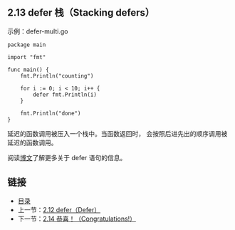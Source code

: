 ## 2.13 defer 栈（Stacking defers）

示例：defer-multi.go

    package main

    import "fmt"

    func main() {
    	fmt.Println("counting")

    	for i := 0; i < 10; i++ {
    		defer fmt.Println(i)
    	}

    	fmt.Println("done")
    }

延迟的函数调用被压入一个栈中。当函数返回时， 会按照后进先出的顺序调用被延迟的函数调用。

阅读[博文](https://blog.go-zh.org/defer-panic-and-recover)了解更多关于 defer 语句的信息。

## 链接
* [目录](https://github.com/gnefiy/go-tour-zh/blob/master/README.md)
* 上一节：[2.12 defer（Defer）](https://github.com/gnefiy/go-tour-zh/blob/master/tour/flowcontrol/02.12.md)
* 下一节：[2.14 恭喜！（Congratulations!）](https://github.com/gnefiy/go-tour-zh/blob/master/tour/flowcontrol/02.14.md)
